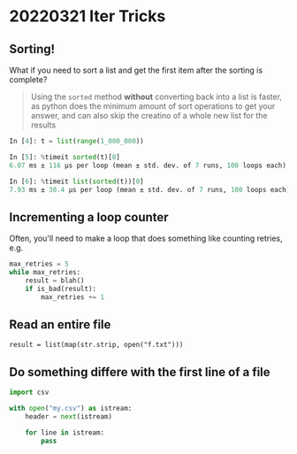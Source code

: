 # 20220321 Iter Tricks

## Sorting!

What if you need to sort a list and get the first item after the sorting is complete?

> Using the `sorted` method **without** converting back into a list is faster, as python does the minimum amount of sort operations to get your answer, and can also skip the creatino of a whole new list for the results

```python
In [4]: t = list(range(1_000_000))

In [5]: %timeit sorted(t)[0]
6.07 ms ± 116 µs per loop (mean ± std. dev. of 7 runs, 100 loops each)

In [6]: %timeit list(sorted(t))[0]
7.93 ms ± 38.4 µs per loop (mean ± std. dev. of 7 runs, 100 loops each)
```

## Incrementing a loop counter

Often, you'll need to make a loop that does something like counting retries, e.g.

```python
max_retries = 5
while max_retries:
    result = blah()
    if is_bad(result):
        max_retries += 1
```

## Read an entire file

```
result = list(map(str.strip, open("f.txt")))
```

## Do something differe with the first line of a file

```python
import csv

with open("my.csv") as istream:
    header = next(istream)

    for line in istream:
        pass
```